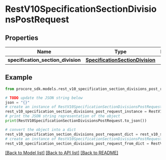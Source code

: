 # RestV10SpecificationSectionDivisionsPostRequest


## Properties

Name | Type | Description | Notes
------------ | ------------- | ------------- | -------------
**specification_section_division** | [**SpecificationSectionDivision**](SpecificationSectionDivision.md) |  | 

## Example

```python
from procore_sdk.models.rest_v10_specification_section_divisions_post_request import RestV10SpecificationSectionDivisionsPostRequest

# TODO update the JSON string below
json = "{}"
# create an instance of RestV10SpecificationSectionDivisionsPostRequest from a JSON string
rest_v10_specification_section_divisions_post_request_instance = RestV10SpecificationSectionDivisionsPostRequest.from_json(json)
# print the JSON string representation of the object
print(RestV10SpecificationSectionDivisionsPostRequest.to_json())

# convert the object into a dict
rest_v10_specification_section_divisions_post_request_dict = rest_v10_specification_section_divisions_post_request_instance.to_dict()
# create an instance of RestV10SpecificationSectionDivisionsPostRequest from a dict
rest_v10_specification_section_divisions_post_request_from_dict = RestV10SpecificationSectionDivisionsPostRequest.from_dict(rest_v10_specification_section_divisions_post_request_dict)
```
[[Back to Model list]](../README.md#documentation-for-models) [[Back to API list]](../README.md#documentation-for-api-endpoints) [[Back to README]](../README.md)


